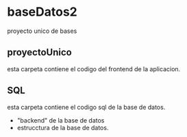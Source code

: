 # baseDatos2
proyecto unico de bases


## proyectoUnico

esta carpeta contiene el codigo del frontend de la aplicacion.

## SQL

esta carpeta contiene el codigo sql de la base de datos.

- "backend" de la base de datos
- estrucctura de la base de datos.